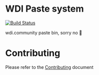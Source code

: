 # WDI Paste system

[![Build Status](https://travis-ci.org/WebDeveloperItaliani/paste.svg?branch=master)](https://travis-ci.org/WebDeveloperItaliani/paste)

wdi.community paste bin, sorry no 🍝

# Contributing

Please refer to the [Contributing](CONTRIBUTING) document
